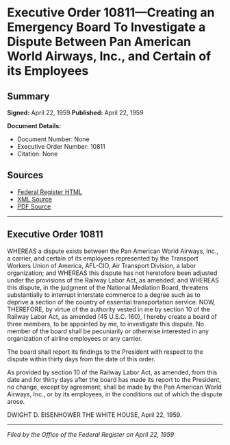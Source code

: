 # Executive Order 10811—Creating an Emergency Board To Investigate a Dispute Between Pan American World Airways, Inc., and Certain of its Employees

## Summary

**Signed:** April 22, 1959
**Published:** April 22, 1959

**Document Details:**
- Document Number: None
- Executive Order Number: 10811
- Citation: None

## Sources
- [Federal Register HTML](https://www.presidency.ucsb.edu/documents/executive-order-10811-creating-emergency-board-investigate-dispute-between-pan-american)
- [XML Source](None)
- [PDF Source](None)

---

## Executive Order 10811

WHEREAS a dispute exists between the Pan American World Airways, Inc., a carrier, and certain of its employees represented by the Transport Workers Union of America, AFL-CIO, Air Transport Division, a labor organization; and
WHEREAS this dispute has not heretofore been adjusted under the provisions of the Railway Labor Act, as amended; and
WHEREAS this dispute, in the judgment of the National Mediation Board, threatens substantially to interrupt interstate commerce to a degree such as to deprive a section of the country of essential transportation service:
NOW, THEREFORE, by virtue of the authority vested in me by section 10 of the Railway Labor Act, as amended (45 U.S.C. 160), I hereby create a board of three members, to be appointed by me, to investigate this dispute. No member of the board shall be pecuniarily or otherwise interested in any organization of airline employees or any carrier.

The board shall report its findings to the President with respect to the dispute within thirty days from the date of this order.

As provided by section 10 of the Railway Labor Act, as amended, from this date and for thirty days after the board has made its report to the President, no change, except by agreement, shall be made by the Pan American World Airways, Inc., or by its employees, in the conditions out of which the dispute arose.

DWIGHT D. EISENHOWER
THE WHITE HOUSE,
April 22, 1959.

---

*Filed by the Office of the Federal Register on April 22, 1959*
